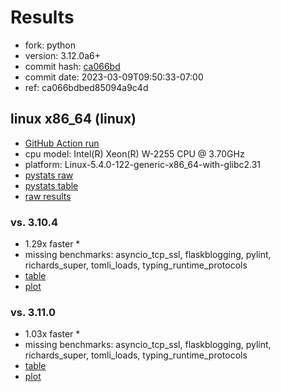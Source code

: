 # Results

- fork: python
- version: 3.12.0a6+
- commit hash: [ca066bd](https://github.com/python/cpython/commit/ca066bd)
- commit date: 2023-03-09T09:50:33-07:00
- ref: ca066bdbed85094a9c4d

## linux x86_64 (linux)

- [GitHub Action run](https://github.com/faster-cpython/benchmarking/actions/runs/4377793584)
- cpu model: Intel(R) Xeon(R) W-2255 CPU @ 3.70GHz
- platform: Linux-5.4.0-122-generic-x86_64-with-glibc2.31
- [pystats raw](bm-20230309-linux-x86_64-python-ca066bdbed85094a9c4d-3.12.0a6%2B-ca066bd-pystats.json)
- [pystats table](bm-20230309-linux-x86_64-python-ca066bdbed85094a9c4d-3.12.0a6%2B-ca066bd-pystats.md)
- [raw results](bm-20230309-linux-x86_64-python-ca066bdbed85094a9c4d-3.12.0a6%2B-ca066bd.json)

### vs. 3.10.4

- 1.29x faster \*
- missing benchmarks: asyncio_tcp_ssl, flaskblogging, pylint, richards_super, tomli_loads, typing_runtime_protocols
- [table](bm-20230309-linux-x86_64-python-ca066bdbed85094a9c4d-3.12.0a6%2B-ca066bd-vs-3.10.4.md)
- [plot](bm-20230309-linux-x86_64-python-ca066bdbed85094a9c4d-3.12.0a6%2B-ca066bd-vs-3.10.4.png)

### vs. 3.11.0

- 1.03x faster \*
- missing benchmarks: asyncio_tcp_ssl, flaskblogging, pylint, richards_super, tomli_loads, typing_runtime_protocols
- [table](bm-20230309-linux-x86_64-python-ca066bdbed85094a9c4d-3.12.0a6%2B-ca066bd-vs-3.11.0.md)
- [plot](bm-20230309-linux-x86_64-python-ca066bdbed85094a9c4d-3.12.0a6%2B-ca066bd-vs-3.11.0.png)

